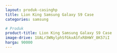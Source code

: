 ```yaml
---
layout: produk-casinghp
title: Lion King Samsung Galaxy S9 Case
categories: samsung

# Produk
product-title: Lion King Samsung Galaxy S9 Case
image-drive: 1UALr3WNylphSfGkxASfxR8HWY_8K57iI
harga: 90000
---
```

